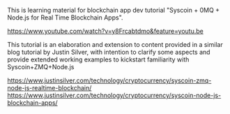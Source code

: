 This is learning material for blockchain app dev tutorial "Syscoin + 0MQ + Node.js for Real Time Blockchain Apps".

https://www.youtube.com/watch?v=y8Frcabtdmo&feature=youtu.be


This tutorial is an elaboration and extension to content provided in a similar blog tutorial by Justin Silver, with intention to clarify some aspects and provide extended working examples to kickstart familiarity with Syscoin+ZMQ+Node.js

https://www.justinsilver.com/technology/cryptocurrency/syscoin-zmq-node-js-realtime-blockchain/ 
https://www.justinsilver.com/technology/cryptocurrency/syscoin-node-js-blockchain-apps/


